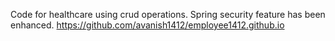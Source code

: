 Code for healthcare using crud operations.
Spring security feature has been enhanced.
https://github.com/avanish1412/employee1412.github.io
